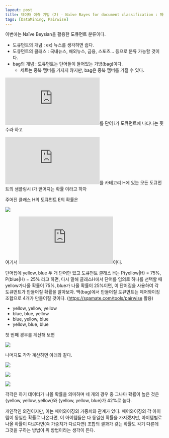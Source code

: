 ```yaml
---
layout: post
title: 데이터 예측 기법 (2) - Naïve Bayes for document classification : 페어와이징의 가중치. 
tags: [DataMining, Pairwise] 
---
```




이번에는 Naïve Beysian을 활용한 도큐먼트 분류이다. 

* 도큐먼트의 개념 : ex) 뉴스를 생각하면 쉽다. 
* 도큐먼트의 클래스 : 국내뉴스, 해외뉴스, 금융, 스포츠... 등으로 분류 가능할 것이다. 
* bag의 개념 : 도큐먼트는 단어들이 들어있는 가방(bag)이다. 
  * 세트는 중복 멤버를 가지지 않지만, bag은 중복 멤버를 가질 수 있다. 



![](https://latex.codecogs.com/gif.latex?n_1,n_2....n_k)를 단어 i가 도큐먼트에 나타나는 횟수라 하고

![](https://latex.codecogs.com/gif.latex?P_1,&space;P_2...&space;P_k)를 카테고리 H에 있는 모든 도큐먼트의 샘플링시 i가 얻어지는 확률 이라고 하자

주어진 클래스 H의 도큐먼트 E의  확률은 

![](https://latex.codecogs.com/gif.latex?P(E|H)=N!&space;\times&space;\prod_{i=1}^{k}&space;\frac{P_{i}^{n_i}}{n_i&space;!})

여기서 ![](https://latex.codecogs.com/gif.latex?N=n_1&space;&plus;&space;n_2&space;...&space;&plus;&space;n_k)이다. 

단어집에 yellow, blue 두 개 단어만 있고 도큐먼트 클래스 H는 P(yellow|H) = 75%, P(blue|H) = 25% 라고 하면, 다시 말해 클래스H에서 단어를 임의로 하나를 선택할 때 yellow가나올 확률이 75%, blue가 나올 확률이 25%이면, 이 단어집을 사용하여 각 도큐먼트가 만들어질 확률을 알아보자. 백(bag)에서 만들어질 도큐먼트는 페어와이징 조합으로 4개가 만들어질 것이다. (https://sqamate.com/tools/pairwise 활용)

* yellow, yellow, yellow
* blue, blue, yellow
* blue, yellow, blue
* yellow, blue, blue

첫 번째 경우를 계산해 보면

![](https://latex.codecogs.com/gif.latex?P(\left&space;\{yellow\:&space;yellow\:&space;yellow&space;\right&space;\}|H)=3!&space;\times&space;\frac{0.75^3}{3!}&space;\times&space;\frac{0.25^0}{0!}=\frac{27}{64})

나머지도 각각 계산하면 아래와 같다. 

![](https://latex.codecogs.com/gif.latex?P(\left&space;\{blue\:&space;blue\:&space;blue&space;\right&space;\}|H)=\frac{1}{64})

![](https://latex.codecogs.com/gif.latex?P(\left&space;\{yellow\:&space;yellow\:&space;blue&space;\right&space;\}|H)=\frac{27}{64})

![](https://latex.codecogs.com/gif.latex?P(\left&space;\{yellow\:&space;blue\:&space;blue&space;\right&space;\}|H)=\frac{9}{64})

각각은 하기 데이터가 나올 확률을 의미하며 네 개의 경우 중 그나마 확률이 높은 것은 {yellow, yellow, yellow}와 {yellow, yellow, blue}가 42%로 높다. 



개인적인 의견이지만, 이는 페어와이징의 가중치와 관계가 있다. 페어와이징의 각 아이템이 동일한 확률로 나온다면, 이 아이템들은 다 동일한 확률을 가지겠지만, 아이템별로 나올 확률이 다르다면(즉 가중치가 다르다면) 조합의 결과가 갖는 확률도 각기 다른데 그것을 구하는 방법이 위 방법이라는 생각이 든다. 


